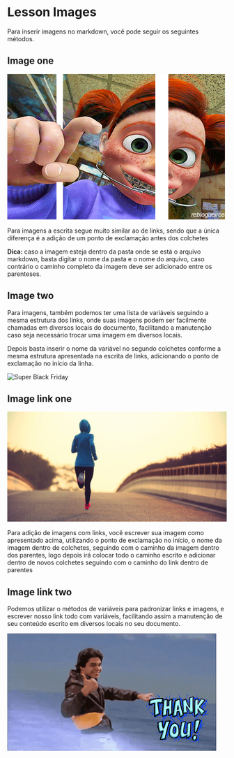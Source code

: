# Lesson Images

Para inserir imagens no markdown, você pode seguir os seguintes métodos.

## Image one

![Toc Toc](images/toc-toc.gif)

Para imagens a escrita segue muito similar ao de links, sendo que a única diferença é a adição de um ponto de exclamação antes dos colchetes

**Dica:** caso a imagem esteja dentro da pasta onde se está o arquivo markdown, basta digitar o nome da pasta e o nome do arquivo, caso contrário o caminho completo da imagem deve ser adicionado entre os parenteses.

## Image two

Para imagens, também podemos ter uma lista de variáveis seguindo a mesma estrutura dos links, onde suas imagens podem ser facilmente chamadas em diversos locais do documento, facilitando a manutenção caso seja necessário trocar uma imagem em diversos locais.

[image-black]: images/imagem01.png

Depois basta inserir o nome da variável no segundo colchetes conforme a mesma estrutura apresentada na escrita de links, adicionando o ponto de exclamação no início da linha.

![Super Black Friday][image-black]

## Image link one

[![Corrida](/08-images/images/corrida.jpg)](https://github.com/junior-maciel/markdown)

Para adição de imagens com links, você escrever sua imagem como apresentado acima, utilizando o ponto de exclamação no início, o nome da imagem dentro de colchetes, seguindo com o caminho da imagem dentro dos parentes, logo depois irá colocar todo o caminho escrito e adicionar dentro de novos colchetes seguindo com o caminho do link dentro de parentes

## Image link two

[image-thanks]: images/thanks.gif
[link-repository]: https://github.com/junior-maciel/markdown "Obrigado!"

Podemos utilizar o métodos de variáveis para padronizar links e imagens, e escrever nosso link todo com variáveis, facilitando assim a manutenção de seu conteúdo escrito em diversos locais no seu documento.

[![Thank you][image-thanks]][link-repository]